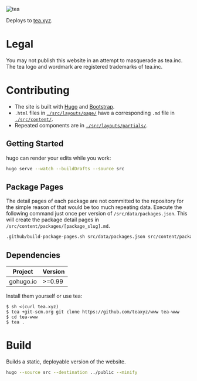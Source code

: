 ![tea](https://tea.xyz/banner.png)

Deploys to [tea.xyz].


# Legal

You may not publish this website in an attempt to masquerade as tea.inc.
The tea logo and wordmark are registered trademarks of tea.inc.


# Contributing

* The site is built with [Hugo] and [Bootstrap].
* `.html` files in [`./src/layouts/page/`] have a corresponding `.md` file in [`./src/content/`].
* Repeated components are in [`./src/layouts/partials/`].

## Getting Started

hugo can render your edits while you work:

```sh
hugo serve --watch --buildDrafts --source src
```

## Package Pages

The detail pages of each package are not committed to the repository for the
simple reason of that would be too much repeating data.
Execute the following command just once per version of
`/src/data/packages.json`. This will create the package detail pages in
`/src/content/packages/[package_slug].md`.

```sh
.github/build-package-pages.sh src/data/packages.json src/content/packages
```


## Dependencies

| Project    | Version |
|------------|---------|
| gohugo.io  |  >=0.99 |

Install them yourself or use tea:

```
$ sh <(curl tea.xyz)
$ tea +git-scm.org git clone https://github.com/teaxyz/www tea-www
$ cd tea-www
$ tea .
```

# Build

Builds a static, deployable version of the website.

```sh
hugo --source src --destination ../public --minify
```


[tea.xyz]: https://tea.xyz
[Bootstrap]: https://getbootstrap.com/docs/5.2/getting-started/introduction/
[Hugo]: https://gohugo.io/documentation/
[`./src/layouts/page/`]: src/layouts/page
[`./src/content/`]: src/content
[`./src/layouts/partials/`]: src/layouts/partials
